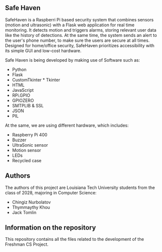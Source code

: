 ## Safe Haven

SafeHaven is a Raspberri Pi based security system that combines sensors 
(motion and ultrasonic) with a Flask web application for real time monitoring.
It detects motion and triggers alarms, storing relevant user data like the history of
detections.  At the same time, the system sends an alert to the user's phone number,
to make sure the users are secure at all times. Designed for home/office security,
SafeHaven prioritizes accessibility with its simple GUI and low-cost hardware.

Safe Haven is being developed by making use of Software such as:
- Python
- Flask
- CustomTkinter * Tkinter
- HTML
- JavaScript
- RPi.GPIO
- GPIOZERO
- SMTPLIB & SSL
- JSON
- PIL

At the same, we are using different hardware, which includes:

- Raspberry Pi 400
- Buzzer
- UltraSonic sensor
- Motion sensor
- LEDs
- Recycled case

## Authors

The authors of this project are Louisiana Tech University students from the class of 2028, majoring in Computer Science:
- Chingiz Nurbolatov
- Thymmaythy Khou
- Jack Tomlin

## Information on the repository

This repository contains all the files related to the development of the Freshman CS Project.
